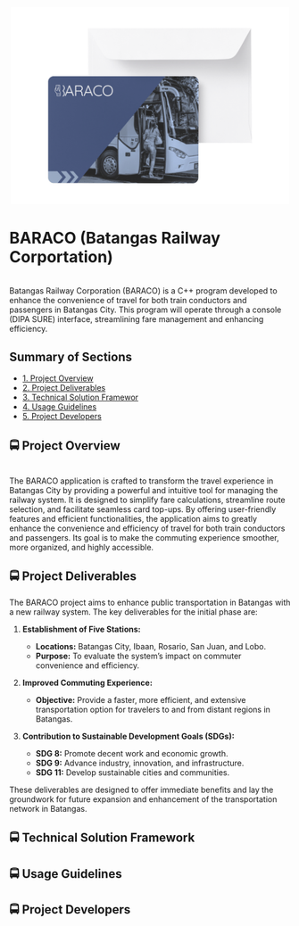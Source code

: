 <p align="center">
  <a href="https://github.com/user-attachments/assets/47c4e705-546d-4d32-8d64-8fa82fbdcad7">
    <img src="BARACO_Card.png" alt="BARACO Video" width="500" />
  </a>
</p>

# BARACO (Batangas Railway Corportation)
<br> Batangas Railway Corporation (BARACO) is a C++ program developed to enhance the convenience of travel for both train conductors and passengers in Batangas City. This program will operate through a console (DIPA SURE) interface, streamlining fare management and enhancing efficiency.
</br>


## Summary of Sections
-  [1. Project Overview](#proj_overview)
-  [2. Project Deliverables](#prof_deliverables)
-  [3. Technical Solution Framewor](#tech_framework)
-  [4. Usage Guidelines](#use_guidelines) 
-  [5. Project Developers](#proj_developers) 


## <a id = "proj_overview"> 🚍 Project Overview </a> 
<br> The BARACO application is crafted to transform the travel experience in Batangas City by providing a powerful and intuitive tool for managing the railway system. It is designed to simplify fare calculations, streamline route selection, and facilitate seamless card top-ups. By offering user-friendly features and efficient functionalities, the application aims to greatly enhance the convenience and efficiency of travel for both train conductors and passengers. Its goal is to make the commuting experience smoother, more organized, and highly accessible.
</br>


## <a id="prof_deliverables"> 🚍 Project Deliverables </a>

The BARACO project aims to enhance public transportation in Batangas with a new railway system. The key deliverables for the initial phase are:

1. **Establishment of Five Stations:**
   - **Locations:** Batangas City, Ibaan, Rosario, San Juan, and Lobo.
   - **Purpose:** To evaluate the system’s impact on commuter convenience and efficiency.

2. **Improved Commuting Experience:**
   - **Objective:** Provide a faster, more efficient, and extensive transportation option for travelers to and from distant regions in Batangas.

3. **Contribution to Sustainable Development Goals (SDGs):**
   - **SDG 8:** Promote decent work and economic growth.
   - **SDG 9:** Advance industry, innovation, and infrastructure.
   - **SDG 11:** Develop sustainable cities and communities.

These deliverables are designed to offer immediate benefits and lay the groundwork for future expansion and enhancement of the transportation network in Batangas.

## <a id = "tech_framework"> 🚍 Technical Solution Framework </a> 
## <a id = "use_guidelines"> 🚍 Usage Guidelines </a> 
## <a id = "proj_developers"> 🚍 Project Developers </a> 

